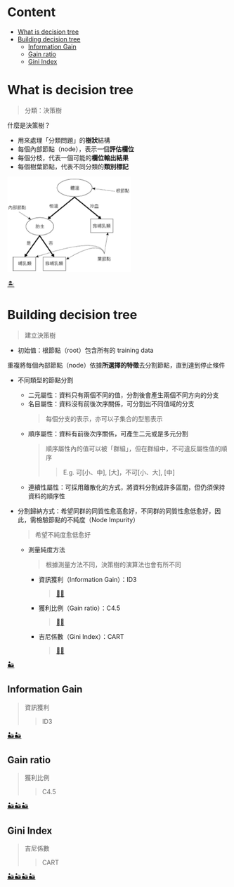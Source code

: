 # Content
- [What is decision tree](https://github.com/vanikk06/Machine-Learning/tree/master/Decision%20Tree#what-is-decision-tree)
- [Building decision tree](https://github.com/vanikk06/Machine-Learning/tree/master/Decision%20Tree#building-decision-tree)
  - [Information Gain](https://github.com/vanikk06/Machine-Learning/tree/master/Decision%20Tree#information-gain)
  - [Gain ratio](https://github.com/vanikk06/Machine-Learning/tree/master/Decision%20Tree#gain-ratio)
  - [Gini Index](https://github.com/vanikk06/Machine-Learning/tree/master/Decision%20Tree#gini-index)
  


# What is decision tree
  > 分類：決策樹
  
什麼是決策樹？
- 用來處理「分類問題」的**樹狀**結構
- 每個內部節點（node），表示一個**評估欄位**
- 每個分枝，代表一個可能的**欄位輸出結果**
- 每個樹葉節點，代表不同分類的**類別標記**

![](https://github.com/vanikk06/Machine-Learning/blob/master/Decision%20Tree/image/Snipaste_2020-02-22_03-57-55.png)

[🏝](https://github.com/vanikk06/Machine-Learning/tree/master/Decision%20Tree#content)


# Building decision tree
  > 建立決策樹

- 初始值：根節點（root）包含所有的 training data

重複將每個內部節點（node）依據**所選擇的特徵**去分割節點，直到達到停止條件

- 不同類型的節點分割
  - 二元屬性：資料只有兩個不同的值，分割後會產生兩個不同方向的分支
  - 名目屬性：資料沒有前後次序關係，可分割出不同值域的分支
    > 每個分支的表示，亦可以子集合的型態表示
  - 順序屬性：資料有前後次序關係，可產生二元或是多元分割
    > 順序屬性內的值可以被「群組」，但在群組中，不可違反屬性值的順序
    >> E.g. 可\[小、中], \[大]，不可\[小、大], \[中]    
  - 連續性屬性：可採用離散化的方式，將資料分割成許多區間，但仍須保持資料的順序性

- 分割歸納方式：希望同群的同質性愈高愈好，不同群的同質性愈低愈好，因此，需檢驗節點的不純度（Node Impurity）
  > 希望不純度愈低愈好
  
  - 測量純度方法
    > 根據測量方法不同，決策樹的演算法也會有所不同
    
    - 資訊獲利（Information Gain）：ID3
      > [✍🏽](https://github.com/vanikk06/Machine-Learning/tree/master/Decision%20Tree#information-gain)
    - 獲利比例（Gain ratio）：C4.5
      > [✍🏼](https://github.com/vanikk06/Machine-Learning/tree/master/Decision%20Tree#gain-ratio)
    - 吉尼係數（Gini Index）：CART
      > [✍🏿](https://github.com/vanikk06/Machine-Learning/tree/master/Decision%20Tree#gini-index)
  
[🏜](https://github.com/vanikk06/Machine-Learning/tree/master/Decision%20Tree#content)

## Information Gain
  > 資訊獲利
  >> ID3


[🏜🏜](https://github.com/vanikk06/Machine-Learning/tree/master/Decision%20Tree#content)

## Gain ratio
  > 獲利比例
  >> C4.5


[🏜🏜🏜](https://github.com/vanikk06/Machine-Learning/tree/master/Decision%20Tree#content)

## Gini Index
  > 吉尼係數
  >> CART
  

[🏜🏜🏜🏜](https://github.com/vanikk06/Machine-Learning/tree/master/Decision%20Tree#content)
